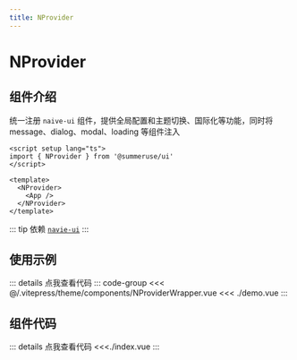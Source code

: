 ```yaml
---
title: NProvider
---
```


# NProvider

## 组件介绍

统一注册 `naive-ui` 组件，提供全局配置和主题切换、国际化等功能，同时将message、dialog、modal、loading 等组件注入

```vue
<script setup lang="ts">
import { NProvider } from '@summeruse/ui'
</script>

<template>
  <NProvider>
    <App />
  </NProvider>
</template>
```

::: tip 依赖
[`navie-ui`](https://www.naiveui.com/)
:::

## 使用示例

<script setup>
import Demo from './demo.vue'
</script>
<ClientOnly>
<Demo />
</ClientOnly>

::: details 点我查看代码
::: code-group
<<< @/.vitepress/theme/components/NProviderWrapper.vue
<<< ./demo.vue
:::

## 组件代码

::: details 点我查看代码
<<<./index.vue
:::

<!-- ## Props

::: details 点我查看代码
<<<./props.ts
::: -->
